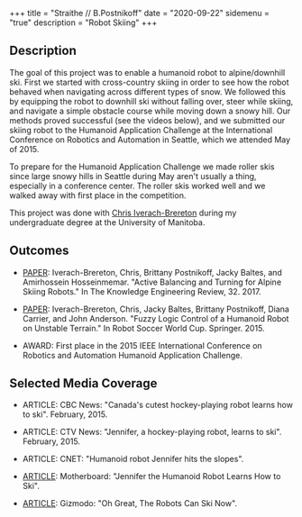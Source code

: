 +++ 
title = "Straithe // B.Postnikoff"
date = "2020-09-22"
sidemenu = "true"
description = "Robot Skiing"
+++

## Description
The goal of this project was to enable a humanoid robot to alpine/downhill ski. First we started with cross-country skiing in order to see how the robot behaved when navigating across different types of snow. We followed this by equipping the robot to downhill ski without falling over, steer while skiing, and navigate a simple obstacle course while moving down a snowy hill. Our methods proved successful (see the videos below), and we submitted our skiing robot to the Humanoid Application Challenge at the International Conference on Robotics and Automation in Seattle, which we attended May of 2015.

To prepare for the Humanoid Application Challenge we made roller skis since large snowy hills in Seattle during May aren't usually a thing, especially in a conference center. The roller skis worked well and we walked away with first place in the competition.

This project was done with [Chris Iverach-Brereton](https://www.youtube.com/@the_snobot) during my undergraduate degree at the University of Manitoba.

## Outcomes
* [PAPER](https://www.proquest.com/docview/1875087969?sourcetype=Scholarly%20Journals): Iverach-Brereton, Chris, Brittany Postnikoff, Jacky Baltes, and Amirhossein Hosseinmemar. "Active Balancing and Turning for Alpine Skiing Robots." In The Knowledge Engineering Review, 32. 2017.

* [PAPER](http://aalab.cs.umanitoba.ca/~andersj/Publications/pdf/FuzzyLogicControl14.pdf): Iverach-Brereton, Chris, Jacky Baltes, Brittany Postnikoff, Diana Carrier, and John Anderson. "Fuzzy Logic Control of a Humanoid Robot on Unstable Terrain." In Robot Soccer World Cup. Springer. 2015.

* AWARD: First place in the 2015 IEEE International Conference on Robotics and Automation Humanoid Application Challenge.

## Selected Media Coverage
* ARTICLE: CBC News: "Canada's cutest hockey-playing robot learns how to ski". February, 2015. 

* ARTICLE: CTV News: "Jennifer, a hockey-playing robot, learns to ski". February, 2015.

* ARTICLE: CNET: "Humanoid robot Jennifer hits the slopes".

* [ARTICLE](https://motherboard.vice.com/en_us/article/ezvqnm/watch-this-canadian-humanoid-robot-ski-down-a-hill): Motherboard: "Jennifer the Humanoid Robot Learns How to Ski".

* [ARTICLE](https://gizmodo.com/oh-great-the-robots-can-ski-now-1684419661): Gizmodo: "Oh Great, The Robots Can Ski Now".
